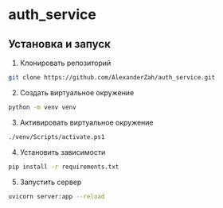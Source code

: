 # auth_service

## Установка и запуск
1) Клонировать репозиторий 
```sh
git clone https://github.com/AlexanderZah/auth_service.git
```
2) Создать виртуальное окружение
```sh
python -m venv venv
```

3) Активировать виртуальное окружение
```sh
./venv/Scripts/activate.ps1
```

4) Установить зависимости
```sh
pip install -r requirements.txt
```

5) Запустить сервер 
```sh
uvicorn server:app --reload
```
